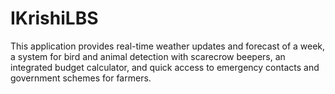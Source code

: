 # IKrishiLBS
This application provides real-time weather updates and forecast of a week, a system for bird and animal detection with scarecrow beepers, an integrated budget calculator, and quick access to emergency contacts and government schemes for farmers.

